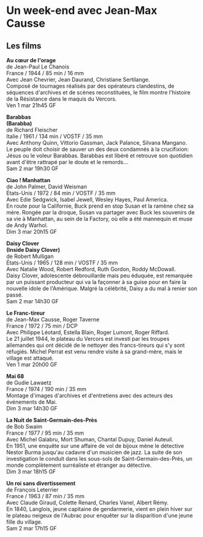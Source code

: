# Un week-end avec Jean-Max Causse

## Les films

**Au cœur de l'orage**  
de Jean-Paul Le Chanois  
France / 1944 / 85 min / 16 mm  
Avec Jean Chevrier, Jean Daurand, Christiane Sertilange.  
Composé de tournages réalisés par des opérateurs clandestins, de séquences d'archives et de scènes reconstituées, le film montre l'histoire de la Résistance dans le maquis du Vercors.  
Ven 1 mar 21h45 GF

**Barabbas**  
**(Barabba)**  
de Richard Fleischer  
Italie / 1961 / 134 min / VOSTF / 35 mm  
Avec Anthony Quinn, Vittorio Gassman, Jack Palance, Silvana Mangano.  
Le peuple doit choisir de sauver un des deux condamnés à la crucifixion: Jésus ou le voleur Barabbas. Barabbas est libéré et retrouve son quotidien avant d'être rattrapé par le doute et le remords...  
Sam 2 mar 19h30 GF

**Ciao ! Manhattan**  
de John Palmer, David Weisman  
États-Unis / 1972 / 84 min / VOSTF / 35 mm  
Avec Edie Sedgwick, Isabel Jewell, Wesley Hayes, Paul America.  
En route pour la Californie, Buck prend en stop Susan et la ramène chez sa mère. Rongée par la droque, Susan va partager avec Buck les souvenirs de sa vie à Manhattan, au sein de la Factory, où elle a été mannequin et muse de Andy Warhol.  
Dim 3 mar 20h15 GF

**Daisy Clover**  
**(Inside Daisy Clover)**  
de Robert Mulligan  
États-Unis / 1965 / 128 min / VOSTF / 35 mm  
Avec Natalie Wood, Robert Redford, Ruth Gordon, Roddy McDowall.  
Daisy Clover, adolescente débrouillarde mais peu éduquée, est remarquée par un puissant producteur qui va la façonner à sa guise pour en faire la nouvelle idole de l'Amérique. Malgré la célébrité, Daisy a du mal à renier son passé.  
Sam 2 mar 14h30 GF

**Le Franc-tireur**  
de Jean-Max Causse, Roger Taverne  
France / 1972 / 75 min / DCP  
Avec Philippe Léotard, Estella Blain, Roger Lumont, Roger Riffard.  
Le 21 juillet 1944, le plateau du Vercors est investi par les troupes allemandes qui ont décidé de le nettoyer des francs-tireurs qui s'y sont réfugiés. Michel Perrat est venu rendre visite à sa grand-mère, mais le village est attaqué.  
Ven 1 mar 20h00 GF

**Mai 68**  
de Gudie Lawaetz  
France / 1974 / 190 min / 35 mm  
Montage d'images d'archives et d'entretiens avec des acteurs des événements de Mai.  
Dim 3 mar 14h30 GF

**La Nuit de Saint-Germain-des-Près**  
de Bob Swaim  
France / 1977 / 95 min / 35 mm  
Avec Michel Galabru, Mort Shuman, Chantal Dupuy, Daniel Auteuil.  
En 1951, une enquête sur une affaire de vol de bijoux mène le détective Nestor Burma jusqu'au cadavre d'un musicien de jazz. La suite de son investigation le conduit dans les sous-sols de Saint-Germain-des-Prés, un monde complètement surréaliste et étranger au détective.  
Dim 3 mar 18h15 GF

**Un roi sans divertissement**  
de François Leterrier  
France / 1963 / 87 min / 35 mm  
Avec Claude Giraud, Colette Renard, Charles Vanel, Albert Rémy.  
En 1840, Langlois, jeune capitaine de gendarmerie, vient en plein hiver sur le plateau neigeux de l'Aubrac pour enquêter sur la disparition d'une jeune fille du village.  
Sam 2 mar 17h15 GF

